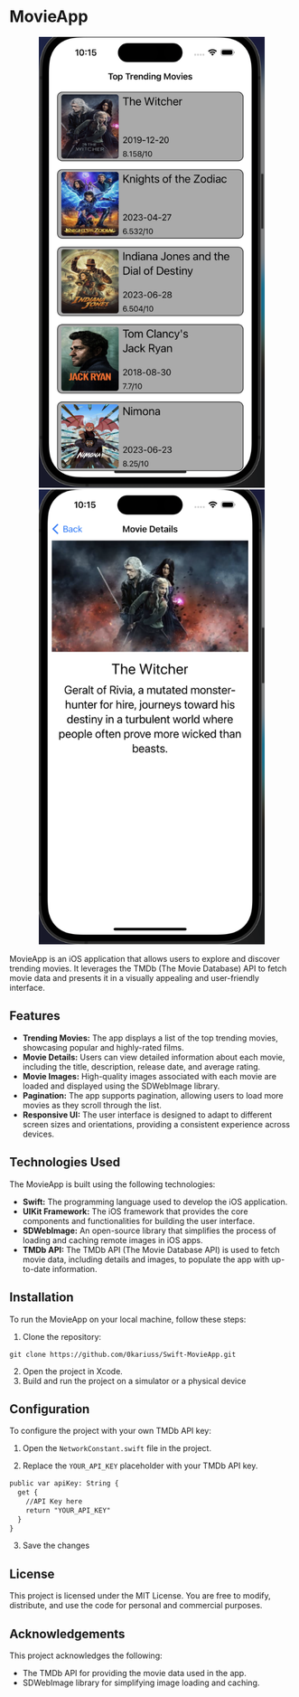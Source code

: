 # MovieApp

<p align="center">
  <img src="./Public/Main_Screen.png" alt="Main Screen" width="400" />
  <img src="./Public/Details_Screen.png" alt="Details Screen" width="400" />
</p>

MovieApp is an iOS application that allows users to explore and discover trending movies. It leverages the TMDb (The Movie Database) API to fetch movie data and presents it in a visually appealing and user-friendly interface.

## Features

- **Trending Movies:** The app displays a list of the top trending movies, showcasing popular and highly-rated films.
- **Movie Details:** Users can view detailed information about each movie, including the title, description, release date, and average rating.
- **Movie Images:** High-quality images associated with each movie are loaded and displayed using the SDWebImage library.
- **Pagination:** The app supports pagination, allowing users to load more movies as they scroll through the list.
- **Responsive UI:** The user interface is designed to adapt to different screen sizes and orientations, providing a consistent experience across devices.

## Technologies Used

The MovieApp is built using the following technologies:

- **Swift:** The programming language used to develop the iOS application.
- **UIKit Framework:** The iOS framework that provides the core components and functionalities for building the user interface.
- **SDWebImage:** An open-source library that simplifies the process of loading and caching remote images in iOS apps.
- **TMDb API:** The TMDb API (The Movie Database API) is used to fetch movie data, including details and images, to populate the app with up-to-date information.

## Installation

To run the MovieApp on your local machine, follow these steps:

1. Clone the repository:
```
git clone https://github.com/0kariuss/Swift-MovieApp.git
``` 
2. Open the project in Xcode.
3. Build and run the project on a simulator or a physical device

## Configuration

To configure the project with your own TMDb API key:

1. Open the `NetworkConstant.swift` file in the project.

2. Replace the `YOUR_API_KEY` placeholder with your TMDb API key.
```
public var apiKey: String {
  get {
    //API Key here
    return "YOUR_API_KEY"
  }
}
```
   
3. Save the changes

## License

This project is licensed under the MIT License. You are free to modify, distribute, and use the code for personal and commercial purposes.

## Acknowledgements

This project acknowledges the following:

- The TMDb API for providing the movie data used in the app.
- SDWebImage library for simplifying image loading and caching.



